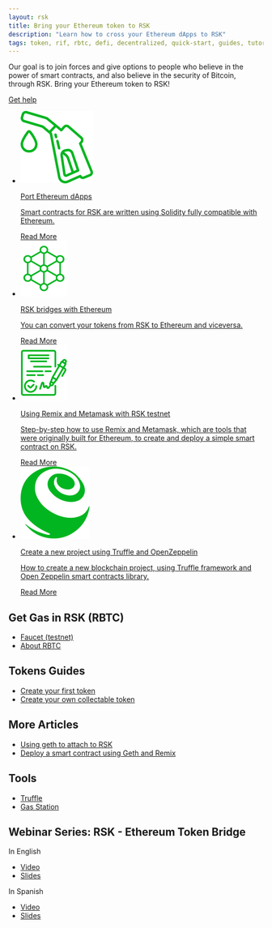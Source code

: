 ```yaml
---
layout: rsk
title: Bring your Ethereum token to RSK
description: "Learn how to cross your Ethereum dApps to RSK"
tags: token, rif, rbtc, defi, decentralized, quick-start, guides, tutorial, networks, dapps, tools, rsk, ethereum, smart-contracts, install, get-started, how-to, mainnet, testnet, contracts, wallets, web3, crypto
---
```


Our goal is to join forces and give options to people who believe in the power of smart contracts, and also believe in the security of Bitcoin, through RSK. Bring your Ethereum token to RSK!

<a href="/slack/" target="_blank" class="next green-button">Get help</a>


<div class="features-list">
    <ul id="card-list" class="row">
        <li class="col-xl-6 col-md-6">
            <div class="feature-card">
                <a href="/tutorials/ethereum-devs/port-ethereum-dapps">
                <div class="icon started h-100">
                <div class="icon-cont text-center my-auto">
                <img src="/assets/img/home/5-RSK-Gas-Station.png" alt="started icon">
                </div>
                </div>
                </a><div class="content"><a href="/tutorials/ethereum-devs/port-ethereum-dapps">
                <div class="content-container">
                    <p class="card-title rsk_green">Port Ethereum dApps</p>
                    <p class="card-desc">Smart contracts for RSK are written using Solidity fully compatible with Ethereum.</p>
                </div>
                </a><div class="btn-container "><a href="/tutorials/ethereum-devs/port-ethereum-dapps">
                    </a><a class="green" href="/tutorials/ethereum-devs/port-ethereum-dapps">Read More</a>
                </div>
                </div>
            </div>
        </li>
        <li class="col-xl-6 col-md-6">
        <div class="feature-card">
            <a href="https://tokenbridge.rsk.co/" target="_blank">
            <div class="icon node h-100">
            <div class="icon-cont text-center my-auto">
            <img src="/assets/img/features/node-icon.png" alt="started icon">
            </div>
            </div>
            </a><div class="content"><a href="https://tokenbridge.rsk.co/" target="_blank">
            <div class="content-container">
                <p class="card-title rsk_green">RSK bridges with Ethereum</p>
                <p class="card-desc">You can convert your tokens from RSK to Ethereum and viceversa.</p>
            </div>
            </a><div class="btn-container"><a href="https://tokenbridge.rsk.co/" target="_blank">
                </a><a class="green" href="https://tokenbridge.rsk.co/" target="_blank">Read More</a>
            </div>
            </div>
        </div>
        </li>
        <li class="col-xl-6 col-md-6">
        <div class="feature-card">
            <a href="/tutorials/ethereum-devs/remix-and-metamask-with-rsk-testnet">
            <div class="icon smart h-100">
            <div class="icon-cont text-center my-auto">
            <img src="/assets/img/features/contract-icon.png" alt="started icon">
            </div>
            </div>
            </a><div class="content two-line-title-content"><a href="/tutorials/ethereum-devs/remix-and-metamask-with-rsk-testnet">
            <div class="content-container">
                <p class="card-title rsk_green">Using Remix and Metamask with RSK testnet</p>
                <p class="card-desc">Step-by-step how to use Remix and Metamask, which are tools that were originally built for Ethereum, to create and deploy a simple smart contract on RSK.</p>
            </div>
            </a><div class="btn-container"><a href="/tutorials/ethereum-devs/remix-and-metamask-with-rsk-testnet">
                </a><a class="green" href="/tutorials/ethereum-devs/remix-and-metamask-with-rsk-testnet">Read More</a>
            </div>
            </div>
        </div>
        </li>
        <li class="col-xl-6 col-md-6">
        <div class="feature-card">
            <a href="/tutorials/ethereum-devs/setup-truffle-oz">
            <div class="icon rif h-100">
            <div class="icon-cont text-center my-auto">
            <img src="/assets/img/home/6-Truffle.png" alt="started icon">
            </div>
            </div>
            </a><div class="content"><a href="/tutorials/ethereum-devs/setup-truffle-oz">
            <div class="content-container">
                <p class="card-title rsk_green">Create a new project using Truffle and OpenZeppelin</p>
                <p class="card-desc">How to create a new blockchain project, using Truffle framework and Open Zeppelin smart contracts library.</p>
            </div>
            </a><div class="btn-container"><a href="/tutorials/ethereum-devs/setup-truffle-oz">
                </a><a class="green" href="/tutorials/ethereum-devs/setup-truffle-oz">Read More</a>
            </div>
            </div>
        </div>
        </li>
    </ul>
</div>

<h2>Get Gas in RSK (RBTC)</h2>

- [Faucet (testnet)](https://faucet.rsk.co/)
- [About RBTC](/rsk/rbtc)


<h2>Tokens Guides</h2>

- [Create your first token](/tutorials/tokens/create-a-token)
- [Create your own collectable token](/tutorials/tokens/create-a-collectable-token)

<h2>More Articles</h2>

- [Using geth to attach to RSK](/tutorials/ethereum-devs/geth-attach-local-node)
- [Deploy a smart contract using Geth and Remix](/tutorials/ethereum-devs/geth-attach-deploy-smart-contract)

<h2>Tools</h2>

- [Truffle](/tools/truffle)
- [Gas Station](http://rskgasstation.info)

<h2>Webinar Series: RSK - Ethereum Token Bridge</h2>

In English

- [Video](https://www.youtube.com/watch?v=3ZOvpLE3MvM&feature=youtu.be)
- [Slides](https://www.slideshare.net/PedroPrete/webinar-in-english-for-the-token-bridge-between-rsk-and-ethereum)

In Spanish

- [Video](https://www.youtube.com/watch?v=6a4KD2CElQY&feature=youtu.be)
- [Slides](https://www.slideshare.net/PedroPrete/webinar-en-espaol-del-token-bridge-entre-rsk-y-ethereum)